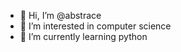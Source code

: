 - 👋 Hi, I’m @abstrace
- 👀 I’m interested in computer science
- 🌱 I’m currently learning python


<!---
abstrace/abstrace is a ✨ special ✨ repository because its `README.md` (this file) appears on your GitHub profile.
You can click the Preview link to take a look at your changes.
--->
